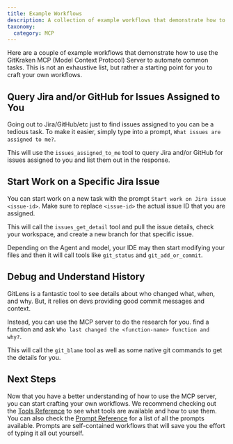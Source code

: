 ```yaml
---
title: Example Workflows
description: A collection of example workflows that demonstrate how to use the GitKraken MCP (Model Context Protocol) Server to automate common tasks.
taxonomy:
  category: MCP
---
```


Here are a couple of example workflows that demonstrate how to use the GitKraken MCP (Model Context Protocol) Server to automate common tasks. This is not an exhaustive list, but rather a starting point for you to craft your own workflows.

## Query Jira and/or GitHub for Issues Assigned to You

Going out to Jira/GitHub/etc just to find issues assigned to you can be a tedious task. To make it easier, simply type into a prompt, `What issues are assigned to me?`.

This will use the `issues_assigned_to_me` tool to query Jira and/or GitHub for issues assigned to you and list them out in the response.

## Start Work on a Specific Jira Issue

You can start work on a new task with the prompt `Start work on Jira issue <issue-id>`. Make sure to replace `<issue-id>` the actual issue ID that you are assigned.

This will call the `issues_get_detail` tool and pull the issue details, check your workspace, and create a new branch for that specific issue.

Depending on the Agent and model, your IDE may then start modifying your files and then it will call tools like `git_status` and `git_add_or_commit`.

## Debug and Understand History

GitLens is a fantastic tool to see details about who changed what, when, and why. But, it relies on devs providing good commit messages and context.

Instead, you can use the MCP server to do the research for you. find a function and ask `Who last changed the <function-name> function and why?`.

This will call the `git_blame` tool as well as some native git commands to get the details for you.

## Next Steps

Now that you have a better understanding of how to use the MCP server, you can start crafting your own workflows. We recommend checking out the [Tools Reference](/mcp/MCP-tools-reference.) to see what tools are available and how to use them. You can also check the [Prompt Reference](/mcp/MCP-prompts-reference) for a list of all the prompts available. Prompts are self-contained workflows that will save you the effort of typing it all out yourself.
